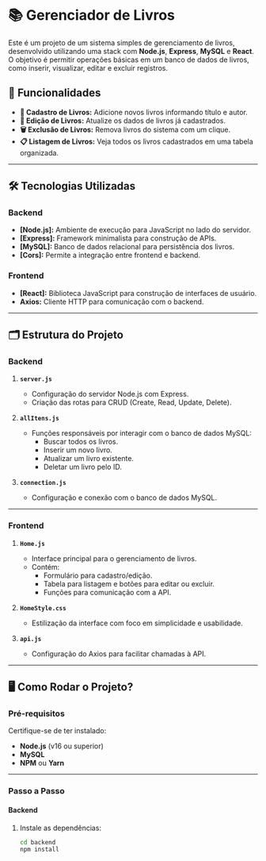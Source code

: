 # 📚 Gerenciador de Livros

Este é um projeto de um sistema simples de gerenciamento de livros, desenvolvido utilizando uma stack com **Node.js**, **Express**, **MySQL** e **React**. O objetivo é permitir operações básicas em um banco de dados de livros, como inserir, visualizar, editar e excluir registros.

## 🔧 Funcionalidades

- **📖 Cadastro de Livros:** Adicione novos livros informando título e autor.
- **📝 Edição de Livros:** Atualize os dados de livros já cadastrados.
- **🗑️ Exclusão de Livros:** Remova livros do sistema com um clique.
- **📋 Listagem de Livros:** Veja todos os livros cadastrados em uma tabela organizada.

---

## 🛠️ Tecnologias Utilizadas

### Backend
- **[Node.js]:** Ambiente de execução para JavaScript no lado do servidor.
- **[Express]:** Framework minimalista para construção de APIs.
- **[MySQL]:** Banco de dados relacional para persistência dos livros.
- **[Cors]:** Permite a integração entre frontend e backend.

### Frontend
- **[React]:** Biblioteca JavaScript para construção de interfaces de usuário.
- **Axios:** Cliente HTTP para comunicação com o backend.

---

## 🗂️ Estrutura do Projeto

### **Backend**
1. **`server.js`**
   - Configuração do servidor Node.js com Express.
   - Criação das rotas para CRUD (Create, Read, Update, Delete).

2. **`allItens.js`**
   - Funções responsáveis por interagir com o banco de dados MySQL:
     - Buscar todos os livros.
     - Inserir um novo livro.
     - Atualizar um livro existente.
     - Deletar um livro pelo ID.

3. **`connection.js`**
   - Configuração e conexão com o banco de dados MySQL.

---

### **Frontend**
1. **`Home.js`**
   - Interface principal para o gerenciamento de livros.
   - Contém:
     - Formulário para cadastro/edição.
     - Tabela para listagem e botões para editar ou excluir.
     - Funções para comunicação com a API.

2. **`HomeStyle.css`**
   - Estilização da interface com foco em simplicidade e usabilidade.

3. **`api.js`**
   - Configuração do Axios para facilitar chamadas à API.

---

## 🖥️ Como Rodar o Projeto?

### **Pré-requisitos**
Certifique-se de ter instalado:
- **Node.js** (v16 ou superior)
- **MySQL**
- **NPM** ou **Yarn**

---

### **Passo a Passo**

#### Backend
1. Instale as dependências:
   ```bash
   cd backend
   npm install
